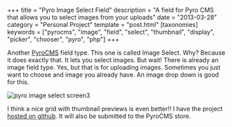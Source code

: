 +++
title = "Pyro Image Select Field"
description = "A field for Pyro CMS that allows you to select images from your uploads"
date = "2013-03-28"
category = "Personal Project"
template = "post.html"
[taxonomies]
keywords = ["pyrocms", "image", "field", "select", "thumbnail", "display", "picker", "chooser", "pyro", "php"]
+++

Another [PyroCMS](http://pyrocms.com "PyroCMS Website") field type. This one is called Image Select. Why? Because it does exactly that. It lets you select images. But wait! There is already an image field type. Yes, but that is for uploading images. Sometimes you just want to choose and image you already have. An image drop down is good for this.

<div class="center">
  <img alt="pyro image select screen3" src="/images/screen3.png" >
</div>

I think a nice grid with thumbnail previews is even better!! I have the project [hosted on github](https://github.com/james2doyle/pyro-image-select "pyro image select github page"). It will also be submitted to the PyroCMS store.
